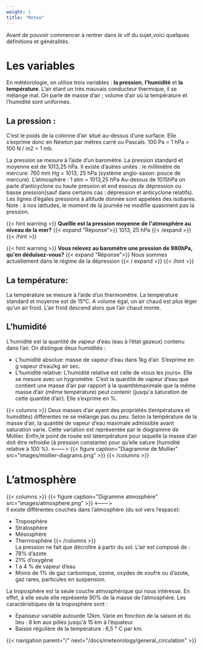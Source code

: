 ```yaml
---
weight: 1
title: "Meteo"
---
```


Avant de pouvoir commencer à rentrer dans le vif du sujet,voici quelques définitions et généralités.
 
 # Les variables
En météorologie, on utilise trois variables : **la pression**, **l’humidité** et **la température**. L’air étant un très mauvais conducteur thermique, il se mélange mal. On parle de masse d’air ; volume d’air où la température et l’humidité sont uniformes.

## La pression :
C’est le poids de la colonne d’air situé au-dessus d’une surface. Elle s’exprime donc en Newton par mètres carré ou Pascals. 
100 Pa = 1 hPa = 100 N / m2 = 1 mb.

La pression se mesure à ̀l’aide d’un baromètre. 
La pression standard et moyenne est de 1013,25 hPa. 
Il existe d’autres unités : le millimètre de mercure: 760 mm Hg = 1013, 25 hPa (système anglo-saxon: pouce de mercure). 
L’atmosphère : 1 atm = 1013,25 hPa Au-dessus de 1015hPa on parle d’anticyclone ou haute pression et end essous de dépression ou basse pression(sauf dans certains cas : dépression et anticyclone relatifs).
Les lignes d’égales pressions à altitude donnée sont appelées des isobares.
Note : à nos latitudes, le moment de la journée ne modifie quasiment pas la pression.

{{< hint warning >}}
**Quellle est la pression moyenne de l'atmosphère au niveau de la mer?** 
{{< expand "Réponse">}}
1013, 25 hPa 
{{< /expand >}}
{{< /hint >}}

{{< hint warning >}}
**Vous relevez au baromètre une pression de 980hPa, qu'en déduisez-vous?** 
{{< expand "Réponse">}}
Nous sommes actuellement dans le régime de la dépression
{{< / expand >}} 
{{< /hint >}}

## La température:
La température se mesure à l’aide d’un thermomètre. La température standard et moyenne est de 15°C. A volume égal, un air chaud est plus léger qu’un air froid. L’air froid descend alors que l’air chaud monte.

## L’humidité
L’humidité est la quantité de vapeur d’eau (eau à l’état gazeux) contenu dans l’air. On distingue deux humidités :


-  L’humidité absolue: masse de vapeur d’eau dans 1kg d’air. S’exprime en g vapeur d’eau/kg air sec.
- L’humidité relative:
L’humidité relative est celle de «tous les jours». Elle se mesure avec un hygromètre. C’est la quantité de vapeur d’eau que contient une masse d’air par rapport à la quantitémaximale que la même masse d’air (même température) peut contenir (jusqu'a ̀saturation de cette quantité d’air). Elle s’exprime en %.

{{< columns >}}
Deux masses d’air ayant des propriétés (températures et humidités) différentes ne se mélange pas ou peu. Selon la température de la masse d’air, la quantité de vapeur d’eau maximale admissible avant saturation varie. Cette variation est représentée par le diagramme de Mollier. Enfin,le point de rosée est latempérature pour laquelle la masse d’air doit être refroidie (à pression constante) pour qu’elle sature (humidité relative à 100 %).
<--->
{{< figure caption="Diagramme de Mollier" src="images/mollier-diagrams.png" >}}
{{< /columns >}}  
  
# L’atmosphère
{{< columns >}}
{{< figure caption="Digramme atmosphère" src="images/atmosphere.png" >}}
<--->  
Il existe différentes couches dans l’atmosphère (du sol vers l’espace): 
- Troposphère
- Stratosphère
- Mésosphère
- Thermosphère
{{< /columns >}}  
La pression ne fait que décroître à partir du sol. L’air est composé de : 
- 78% d’azote
- 21% d’oxygène
- 1 à 4 % de vapeur d’eau
- Moins de 1% de gaz carbonique, ozone, oxydes de soufre ou d’azote, gaz rares, particules en suspension.

La troposphère est la seule couche atmosphérique qui nous intéresse. En effet, à elle seule elle représente 90% de la masse de l’atmosphère.
Les caractéristiques de la troposphère sont :
- Epaisseur variable autourde 12km. Varie en fonction de la saison et du lieu : 8 km aux pôles jusqu'à 15 km à l’équateur.
- Baisse régulière de la température : 6,5 ° C par km.

{{< navigation parent="/" next="/docs/meteorology/general_circulation" >}}

